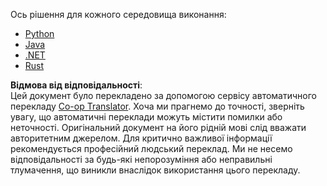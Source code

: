 <!--
CO_OP_TRANSLATOR_METADATA:
{
  "original_hash": "96dbf17071ab774595ab8777468f0c83",
  "translation_date": "2025-08-19T19:27:14+00:00",
  "source_file": "03-GettingStarted/06-http-streaming/solution/README.md",
  "language_code": "uk"
}
-->
Ось рішення для кожного середовища виконання:

- [Python](./python/README.md)
- [Java](./java/README.md)
- [.NET](./dotnet/README.md)
- [Rust](../../../../../03-GettingStarted/06-http-streaming/solution/rust)

**Відмова від відповідальності**:  
Цей документ було перекладено за допомогою сервісу автоматичного перекладу [Co-op Translator](https://github.com/Azure/co-op-translator). Хоча ми прагнемо до точності, зверніть увагу, що автоматичні переклади можуть містити помилки або неточності. Оригінальний документ на його рідній мові слід вважати авторитетним джерелом. Для критично важливої інформації рекомендується професійний людський переклад. Ми не несемо відповідальності за будь-які непорозуміння або неправильні тлумачення, що виникли внаслідок використання цього перекладу.